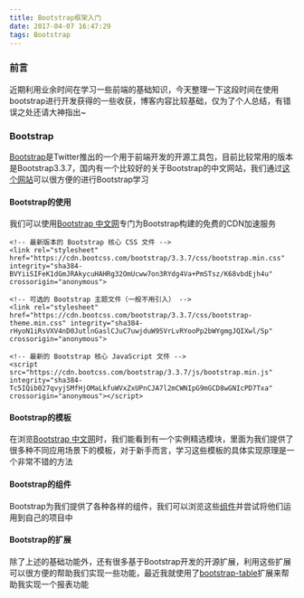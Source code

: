 ```yaml
---
title: Bootstrap框架入门
date: 2017-04-07 16:47:29
tags: Bootstrap
---
```

### 前言
近期利用业余时间在学习一些前端的基础知识，今天整理一下这段时间在使用bootstrap进行开发获得的一些收获，博客内容比较基础，仅为了个人总结，有错误之处还请大神指出~

### Bootstrap
[Bootstrap](http://getbootstrap.com)是Twitter推出的一个用于前端开发的开源工具包，目前比较常用的版本是Bootstrap3.3.7，国内有一个比较好的关于Bootstrap的中文网站，我们通过[这个网站](http://www.bootcss.com)可以很方便的进行Bootstrap学习

#### Bootstrap的使用
我们可以使用[Bootstrap 中文网](http://www.bootcss.com)专门为Bootstrap构建的免费的CDN加速服务
```
<!-- 最新版本的 Bootstrap 核心 CSS 文件 -->
<link rel="stylesheet" href="https://cdn.bootcss.com/bootstrap/3.3.7/css/bootstrap.min.css" integrity="sha384-BVYiiSIFeK1dGmJRAkycuHAHRg32OmUcww7on3RYdg4Va+PmSTsz/K68vbdEjh4u" crossorigin="anonymous">

<!-- 可选的 Bootstrap 主题文件（一般不用引入） -->
<link rel="stylesheet" href="https://cdn.bootcss.com/bootstrap/3.3.7/css/bootstrap-theme.min.css" integrity="sha384-rHyoN1iRsVXV4nD0JutlnGaslCJuC7uwjduW9SVrLvRYooPp2bWYgmgJQIXwl/Sp" crossorigin="anonymous">

<!-- 最新的 Bootstrap 核心 JavaScript 文件 -->
<script src="https://cdn.bootcss.com/bootstrap/3.3.7/js/bootstrap.min.js" integrity="sha384-Tc5IQib027qvyjSMfHjOMaLkfuWVxZxUPnCJA7l2mCWNIpG9mGCD8wGNIcPD7Txa" crossorigin="anonymous"></script>
```
#### Bootstrap的模板
在浏览[Bootstrap 中文网](http://www.bootcss.com)时，我们能看到有一个实例精选模块，里面为我们提供了很多种不同应用场景下的模板，对于新手而言，学习这些模板的具体实现原理是一个非常不错的方法

#### Bootstrap的组件
Bootstrap为我们提供了各种各样的组件，我们可以浏览这些[组件](http://v3.bootcss.com/components/)并尝试将他们运用到自己的项目中

#### Bootstrap的扩展
除了上述的基础功能外，还有很多基于Bootstrap开发的开源扩展，利用这些扩展可以很方便的帮助我们实现一些功能，最近我就使用了[bootstrap-table](http://bootstrap-table.wenzhixin.net.cn/zh-cn/getting-started/)扩展来帮助我实现一个报表功能


